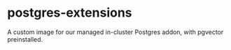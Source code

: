 # postgres-extensions
A custom image for our managed in-cluster Postgres addon, with pgvector preinstalled.
